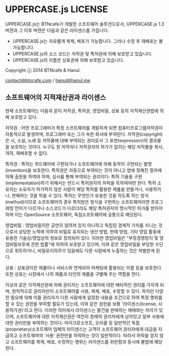 UPPERCASE.js LICENSE
====================
UPPERCASE.js는 BTNcafe가 개발한 소프트웨어 솔루션으로서, UPPERCASE.js 1.3 버젼과 그 이후 버젼은 다음과 같은 라이센스를 가집니다.

- UPPERCASE.js는 자유롭게 복제, 배포가 가능합니다. 그러나 수정 후 재배포는 불가능합니다.
- UPPERCASE.js의 소스 코드는 저작권 및 특허권에 의해 보호받고 있습니다.
- UPPERCASE.js의 이름은 상표권에 의해 보호받고 있습니다.

Copyright ⓒ 2014 BTNcafe & Hanul.

contact@btncafe.com / hanul@hanul.me

소프트웨어의 지적재산권과 라이센스
----------------------------------
현재 소프트웨어는 다음과 같이 저작권, 특허권, 영업비밀, 상표 등의 지적재산권법에 의해 보호받고 있다.

저작권 : 어떤 프로그래머가 특정 소프트웨어를 개발하게 되면 컴퓨터프로그램저작권이 자동적으로 발생하며, 프로그래머 또는 그가 속한 회사에 부여된다. 저작권(copyright)은 시, 소설, 노래 등 저작물에 대해 부여되는 권리로서 그 표현(expression)의 결과물을 보호하는 것이다. 누구도 원 저작자나 저작권자의 허가가 없이는 해당 저작물을 복사, 개작, 재배포할 수 없다. 

특허권 : 특허는 하드웨어에 구현되거나 소프트웨어에 의해 동작이 구현되는 발명(invention)을 보호한다. 특허권은 자동으로 부여되는 것이 아니고 법에 정해진 절차에 의해 출원을 하여야 하며, 심사를 통해 부여되는 권리이다. 특허 기술을 구현(implementation)하기 위해서는 반드시 특허권자의 허락을 득하여야만 한다. 특허 소유자는 소유자가 허가하지 않은 사람이 해당 특허를 활용한 제품을 만들거나, 사용하거나, 판해하는 것을 막을 수 있다. 특허는 무엇인가 유용한 것을 하도록 하는 방식(method)이므로 소프트웨어의 경우 특허받은 방식을 구현하는 소프트웨어라면 프로그래밍 언어가 다르거나 소스코드가 다르더라도 해당 특허권자의 명시적인 허가를 받아야 하며 이는 OpenSource 소프트웨어, 독점소프트웨어에 공통으로 해당된다. 

영업비밀 : 영업비밀이란 공연히 알려져 있지 아니하고 독립된 경제적 가치를 지니는 것으로서 상당한 노력에 의하여 비밀로 유지되는 생산 방법, 판매 방법, 기타 영업 활동에 유용한 기술상/영업상의 정보로 정의되어 있다. 이러한 영업비밀은 "부정경쟁방지 및 영업비밀보호에 관한 법률"에 의하여 보호받고 있으며, 이와 같은 영업비밀을 부당한 수단으로 취득하거나, 비밀유지의무가 있음에도 다른 사람에게 누출하는 것은 처벌받게 된다. 

상표 : 상표권이란 제품이나 서비스와 연계되어 마케팅에 활용되는 이름 등을 보호한다. 또한 상표는 시장에서 나의 제품과 타인의 제품을 구별해 주는 역할을 한다. 

이상과 같은 지적재산권에 의해 권리자는 소프트웨어에 대한 배타적인 권리를 가지게 되며, 원칙적으로 권리자만이 소프트웨어를 사용, 복제, 배포, 수정할 수 있다. 하지만 다양한 필요에 의해 이들 권리자가 다른 사람에게 일정한 내용을 조건으로 하여 특정 행위를 할 수 있는 권한을 부여할 필요가 있는데, 이와 같은 권한을 보통 '라이센스(license, 사용허가권)'라고 한다. 이러한 의미에서 라이센스는 물건을 판매하는 매매와는 차이가 있으며, 소프트웨어에 대한 지적재산권은 여전히 원래의 권리자에게 남아있고 일부 사용에 대한 권리만을 부여하는 것이다. 마이크로소프트, 오라클 등 일반적인 독점(proprietary)소프트웨어 업체의 라이센스는 고객이 소프트웨어 권리자에게 대금을 지급하고 소프트웨어의 ‘사용’ 권한만을 허락하는 것이 일반적이다. 따라서 허락을 얻지 않고 소프트웨어를 복제, 배포, 수정하는 행위는 라이센스를 위반함과 동시에 불법에 해당한다.
